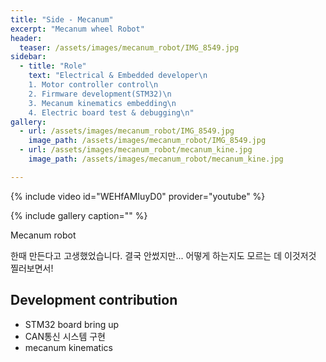 ```yaml
---
title: "Side - Mecanum"
excerpt: "Mecanum wheel Robot"
header:
  teaser: /assets/images/mecanum_robot/IMG_8549.jpg
sidebar:
  - title: "Role"
    text: "Electrical & Embedded developer\n
    1. Motor controller control\n
    2. Firmware development(STM32)\n
    3. Mecanum kinematics embedding\n
    4. Electric board test & debugging\n"
gallery:
  - url: /assets/images/mecanum_robot/IMG_8549.jpg
    image_path: /assets/images/mecanum_robot/IMG_8549.jpg
  - url: /assets/images/mecanum_robot/mecanum_kine.jpg
    image_path: /assets/images/mecanum_robot/mecanum_kine.jpg

---
```


{% include video id="WEHfAMIuyD0" provider="youtube" %}

{% include gallery caption="" %}

Mecanum robot

한때 만든다고 고생했었습니다. 결국 안썼지만... 어떻게 하는지도 모르는 데 이것저것 찔러보면서!

## Development contribution

- STM32 board bring up
- CAN통신 시스템 구현
- mecanum kinematics
